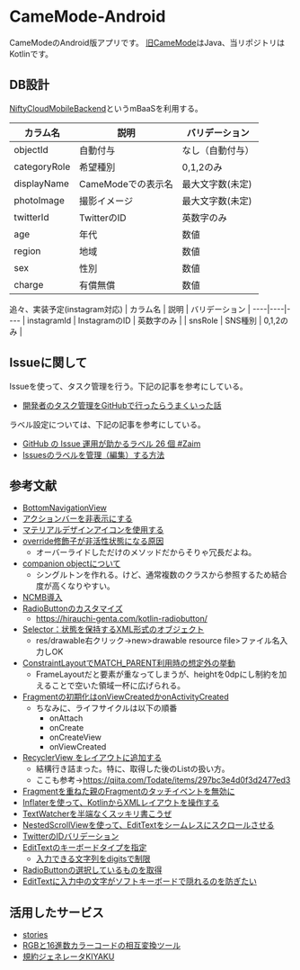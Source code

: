 # CameMode-Android
CameModeのAndroid版アプリです。
[旧CameMode](https://github.com/yuutarou22/CameMode)はJava、当リポジトリはKotlinです。


## DB設計
[NiftyCloudMobileBackend](https://mbaas.nifcloud.com/)というmBaaSを利用する。

| カラム名 | 説明 | バリデーション |
----|----|----
| objectId | 自動付与 | なし（自動付与） |
| categoryRole | 希望種別 | 0,1,2のみ |
| displayName | CameModeでの表示名 | 最大文字数(未定) |
| photoImage | 撮影イメージ | 最大文字数(未定) |
| twitterId | TwitterのID | 英数字のみ |
| age | 年代 | 数値 |
| region | 地域 | 数値 |
| sex | 性別 | 数値 |
| charge | 有償無償 | 数値 |

追々、実装予定(instagram対応)
| カラム名 | 説明 | バリデーション |
----|----|----
| instagramId | InstagramのID | 英数字のみ |
| snsRole | SNS種別 | 0,1,2のみ |

## Issueに関して
Issueを使って、タスク管理を行う。下記の記事を参考にしている。
- [開発者のタスク管理をGitHubで行ったらうまくいった話](https://dev.classmethod.jp/articles/github-issue-driven-dev/)

ラベル設定については、下記の記事を参考にしている。
- [GitHub の Issue 運用が助かるラベル 26 個 #Zaim](https://blog.zaim.co.jp/n/nca91e5bfb920)
- [Issuesのラベルを管理（編集）する方法](https://azunobu.hatenablog.com/entry/2015/09/22/143811)

## 参考文献
- [BottomNavigationView](https://qiita.com/iKimishima/items/d44bb9cc2a1d04548fdd)
- [アクションバーを非表示にする](https://qiita.com/ikemura23/items/76e78132e6903c47c4d7)
- [マテリアルデザインアイコンを使用する](https://qiita.com/hoshiume11/items/b9925d105957d827011a)
- [override修飾子が非活性状態になる原因](https://stackoverflow.com/questions/56906990/why-do-i-get-the-message-redundant-overriding-method)
  - オーバーライドしただけのメソッドだからそりゃ冗長だよね。
- [companion objectについて](https://qiita.com/tkhs0604/items/261e94a42b7097dfd204)
  - シングルトンを作れる。けど、通常複数のクラスから参照するため結合度が高くなりやすい。
- [NCMB導入](https://github.com/NIFCLOUD-mbaas/KotlinDBdemoApp)
- [RadioButtonのカスタマイズ](http://yukimura1227.blog.fc2.com/blog-entry-11.html)
  - https://hirauchi-genta.com/kotlin-radiobutton/
- [Selector：状態を保持するXML形式のオブジェクト](https://developer.android.com/guide/topics/resources/drawable-resource#StateList)
  - res/drawable右クリック→new>drawable resource file>ファイル名入力しOK
- [ConstraintLayoutでMATCH_PARENT利用時の想定外の挙動](https://qiita.com/ara_tack/items/68c07529c1477c56997f)
  - FrameLayoutだと要素が重なってしまうが、heightを0dpにし制約を加えることで空いた領域一杯に広げられる。
- [Fragmentの初期化はonViewCreatedかonActivityCreated](https://medium.com/@star_zero/fragment%E3%81%AE%E5%88%9D%E6%9C%9F%E5%8C%96%E3%81%AFonviewcreated%E3%81%8Bonactivitycreated%E3%81%A7-b9646c36680c)
  - ちなみに、ライフサイクルは以下の順番
    - onAttach
    - onCreate
    - onCreateView
    - onViewCreated
- [RecyclerView をレイアウトに追加する](https://developer.android.com/guide/topics/ui/layout/recyclerview?hl=ja#workflow)
  - 結構行き詰まった。特に、取得した後のListの扱い方。
  - ここも参考→https://qiita.com/Todate/items/297bc3e4d0f3d2477ed3
- [Fragmentを重ねた親のFragmentのタッチイベントを無効に](http://java-lang-programming.com/articles/83)
- [Inflaterを使って、KotlinからXMLレイアウトを操作する](https://akira-watson.com/android/inflate.html)
- [TextWatcherを半端なくスッキリ書こうぜ](https://qiita.com/aaaaki/items/86678967e9eb9f62da9b)
- [NestedScrollViewを使って、EditTextをシームレスにスクロールさせる](https://qiita.com/noboru_i/items/09e7d3f8f222834378cc)
- [TwitterのIDバリデーション](https://help.twitter.com/ja/managing-your-account/twitter-username-rules)
- [EditTextのキーボードタイプを指定](https://www.programing-style.com/android/android-api/android-edittext-keyboard/)
  - [入力できる文字列をdigitsで制限](https://qiita.com/a__i__r/items/8a7efaeeeae9b8c56f81)
- [RadioButtonの選択しているものを取得](https://hirauchi-genta.com/kotlin-radiobutton/)
- [EditTextに入力中の文字がソフトキーボードで隠れるのを防ぎたい](https://medium.com/url-memo/edittext-hidden-by-softkeybord-5406484db3ec)

## 活用したサービス
- [stories](https://stories.freepik.com/)
- [RGBと16進数カラーコードの相互変換ツール](https://www.peko-step.com/tool/tfcolor.html)
- [規約ジェネレータKIYAKU](https://www.kiyaku.app/)
